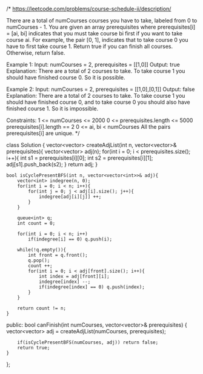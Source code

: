 /*
https://leetcode.com/problems/course-schedule-ii/description/

There are a total of numCourses courses you have to take, labeled from 0 to numCourses - 1. You are given an array prerequisites where prerequisites[i] = [ai, bi] indicates that you must take course bi first if you want to take course ai.
For example, the pair [0, 1], indicates that to take course 0 you have to first take course 1.
Return true if you can finish all courses. Otherwise, return false.

Example 1:
Input: numCourses = 2, prerequisites = [[1,0]]
Output: true
Explanation: There are a total of 2 courses to take. 
To take course 1 you should have finished course 0. So it is possible.

Example 2:
Input: numCourses = 2, prerequisites = [[1,0],[0,1]]
Output: false
Explanation: There are a total of 2 courses to take. 
To take course 1 you should have finished course 0, and to take course 0 you should also have finished course 1. So it is impossible.
 
Constraints:
1 <= numCourses <= 2000
0 <= prerequisites.length <= 5000
prerequisites[i].length == 2
0 <= ai, bi < numCourses
All the pairs prerequisites[i] are unique.
*/

class Solution {
    vector<vector<int>> createAdjList(int n, vector<vector<int>>& prerequisites){
        vector<vector<int>> adj(n);
        for(int i = 0; i < prerequisites.size(); i++){
            int s1 = prerequisites[i][0];
            int s2 = prerequisites[i][1];
            adj[s1].push_back(s2);
        }
        return adj;
    }

    bool isCyclePresentBFS(int n, vector<vector<int>>& adj){
        vector<int> indegree(n, 0);
        for(int i = 0; i < n; i++){
            for(int j = 0; j < adj[i].size(); j++){
                indegree[adj[i][j]] ++;
            }
        }

        queue<int> q;
        int count = 0;

        for(int i = 0; i < n; i++)
            if(indegree[i] == 0) q.push(i);

        while(!q.empty()){
            int front = q.front();
            q.pop();
            count ++;
            for(int i = 0; i < adj[front].size(); i++){
                int index = adj[front][i];
                indegree[index] --;
                if(indegree[index] == 0) q.push(index);
            }
        }

        return count != n;
    }

public:
    bool canFinish(int numCourses, vector<vector<int>>& prerequisites) {
        vector<vector<int>> adj = createAdjList(numCourses, prerequisites);

        if(isCyclePresentBFS(numCourses, adj)) return false;
        return true;
    }
};